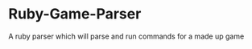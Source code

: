 Ruby-Game-Parser
================

A ruby parser which will parse and run commands for a made up game